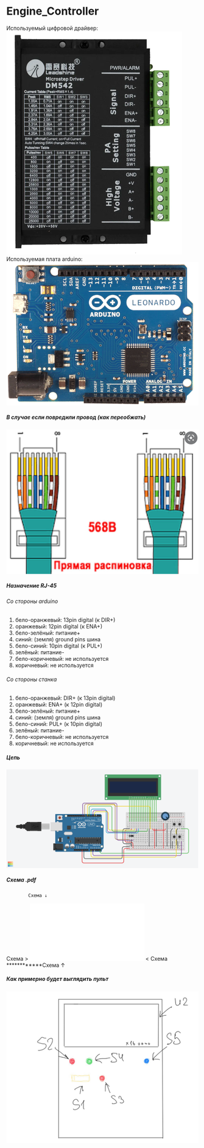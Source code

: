 # Engine_Controller
Используемый цифровой драйвер:
![dm542](docs/DM542.png "dm542")
Используемая плата arduino:
![arduino leonardo](docs/leonardo.png "arduino leonardo")
##### В случае если повредили провод (как переобжать)
![Распиновка](docs/RJ-45%20pins.bmp "Распиновка")
##### Назначение RJ-45
###### Со стороны arduino
1. бело-оранжевый: 13pin digital (к DIR+)
2. оранжевый: 12pin digital (к ENA+)
3. бело-зелёный: питание+
4. синий: (земля) ground pins шина
5. бело-синий: 10pin digital (к PUL+)
6. зелёный: питание-
7. бело-коричневый: не используется
8. коричневый: не используется
###### Со стороны станка
1. бело-оранжевый: DIR+ (к 13pin digital)
2. оранжевый: ENA+ (к 12pin digital)
3. бело-зелёный: питание+
4. синий: (земля) ground pins шина
5. бело-синий: PUL+ (к 10pin digital)
6. зелёный: питание-
7. бело-коричневый: не используется
8. коричневый: не используется

##### Цепь
![Цепь](docs/Wiring%20Components.png "Цепь")
##### Схема .pdf

            Схема ↓
Схема > ![Схема](docs/Wiring%20Components.pdf "Схема") < Схема <br/>
************Схема ↑
##### Как примерно будет выглядить пульт
![controller_v1.jpg](docs/controller_v1.jpg "controller_v1.jpg")